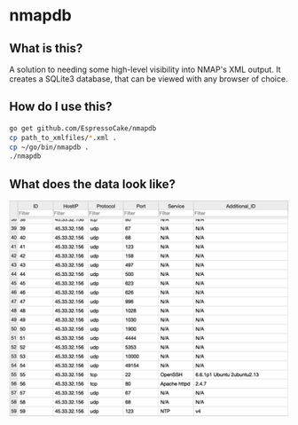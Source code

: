 # nmapdb

## What is this?
A solution to needing some high-level visibility into NMAP's XML output.
It creates a SQLite3 database, that can be viewed with any browser of choice.

## How do I use this?
```sh
go get github.com/EspressoCake/nmapdb
cp path_to_xmlfiles/*.xml .
cp ~/go/bin/nmapdb .
./nmapdb
```

## What does the data look like?
![](images/database.png "db")
